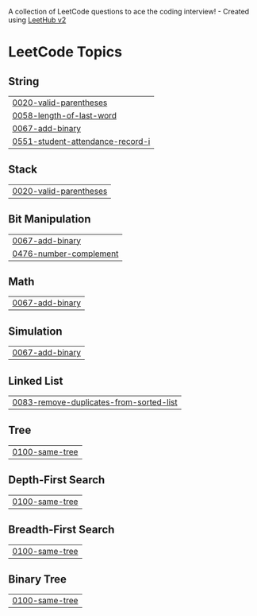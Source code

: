 A collection of LeetCode questions to ace the coding interview! - Created using [LeetHub v2](https://github.com/arunbhardwaj/LeetHub-2.0)
<!---LeetCode Topics Start-->
# LeetCode Topics
## String
|  |
| ------- |
| [0020-valid-parentheses](https://github.com/PriyaDharshini3108/Leetcode-Solutions/tree/master/0020-valid-parentheses) |
| [0058-length-of-last-word](https://github.com/PriyaDharshini3108/Leetcode-Solutions/tree/master/0058-length-of-last-word) |
| [0067-add-binary](https://github.com/PriyaDharshini3108/Leetcode-Solutions/tree/master/0067-add-binary) |
| [0551-student-attendance-record-i](https://github.com/PriyaDharshini3108/Leetcode-Solutions/tree/master/0551-student-attendance-record-i) |
## Stack
|  |
| ------- |
| [0020-valid-parentheses](https://github.com/PriyaDharshini3108/Leetcode-Solutions/tree/master/0020-valid-parentheses) |
## Bit Manipulation
|  |
| ------- |
| [0067-add-binary](https://github.com/PriyaDharshini3108/Leetcode-Solutions/tree/master/0067-add-binary) |
| [0476-number-complement](https://github.com/PriyaDharshini3108/Leetcode-Solutions/tree/master/0476-number-complement) |
## Math
|  |
| ------- |
| [0067-add-binary](https://github.com/PriyaDharshini3108/Leetcode-Solutions/tree/master/0067-add-binary) |
## Simulation
|  |
| ------- |
| [0067-add-binary](https://github.com/PriyaDharshini3108/Leetcode-Solutions/tree/master/0067-add-binary) |
## Linked List
|  |
| ------- |
| [0083-remove-duplicates-from-sorted-list](https://github.com/PriyaDharshini3108/Leetcode-Solutions/tree/master/0083-remove-duplicates-from-sorted-list) |
## Tree
|  |
| ------- |
| [0100-same-tree](https://github.com/PriyaDharshini3108/Leetcode-Solutions/tree/master/0100-same-tree) |
## Depth-First Search
|  |
| ------- |
| [0100-same-tree](https://github.com/PriyaDharshini3108/Leetcode-Solutions/tree/master/0100-same-tree) |
## Breadth-First Search
|  |
| ------- |
| [0100-same-tree](https://github.com/PriyaDharshini3108/Leetcode-Solutions/tree/master/0100-same-tree) |
## Binary Tree
|  |
| ------- |
| [0100-same-tree](https://github.com/PriyaDharshini3108/Leetcode-Solutions/tree/master/0100-same-tree) |
<!---LeetCode Topics End-->